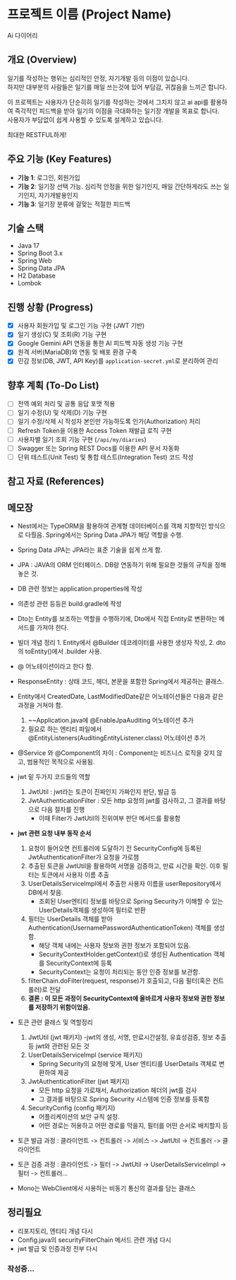 #  프로젝트 이름 (Project Name)
Ai 다이어리

## 개요 (Overview)
일기를 작성하는 행위는 심리적인 안정, 자기개발 등의 이점이 있습니다.  
하지만 대부분의 사람들은 일기를 매일 쓰는것에 있어 부담감, 귀찮음을 느끼곤 합니다.  

이 프로젝트는 사용자가 단순히히 일기를 작성하는 것에서 그치지 않고 ai api를 활용하여 즉각적인 피드백을 받아 일기의 이점을 극대화하는 일기장 개발을 목표로 합니다.  
사용자가 부담없이 쉽게 사용할 수 있도록 설계하고 있습니다.

최대한 RESTFUL하게!

##  주요 기능 (Key Features)
-  **기능 1**: 로그인, 회원가입
-  **기능 2**: 일기장 선택 가능. 심리적 안정을 위한 일기인지, 매일 간단하게라도 쓰는 일기인지, 자기개발용인지
-  **기능 3**: 일기장 분류에 걸맞는 적절한 피드백

## 기술 스택
- Java 17
- Spring Boot 3.x
- Spring Web
- Spring Data JPA
- H2 Database
- Lombok

<!--## 
⚙️ 실행 방법

1.  **프로젝트 클론**
    ```bash
    git clone [이 저장소 주소]
    ```

2.  **AI API 키 설정 (중요!)**
    `src/main/resources/application.properties` 파일에 아래 내용을 추가하고 본인의 API 키를 입력하세요.
    ```properties
    ai.api.key=여기에_당신의_API_키를_입력하세요
    ```

3.  **애플리케이션 실행**
    VSCode 또는 IntelliJ에서 `AiDiaryApplication.java` 파일을 열고 실행합니다.
-->

## 진행 상황 (Progress)
- [x] 사용자 회원가입 및 로그인 기능 구현 (JWT 기반)
- [x] 일기 생성(C) 및 조회(R) 기능 구현
- [x] Google Gemini API 연동을 통한 AI 피드백 자동 생성 기능 구현
- [x] 원격 서버(MariaDB)와 연동 및 배포 환경 구축
- [x] 민감 정보(DB, JWT, API Key)를 `application-secret.yml`로 분리하여 관리

## 향후 계획 (To-Do List)
- [ ] 전역 예외 처리 및 공통 응답 포맷 적용
- [ ] 일기 수정(U) 및 삭제(D) 기능 구현
- [ ] 일기 수정/삭제 시 작성자 본인만 가능하도록 인가(Authorization) 처리
- [ ] Refresh Token을 이용한 Access Token 재발급 로직 구현
- [ ] 사용자별 일기 조회 기능 구현 (`/api/my/diaries`)
- [ ] Swagger 또는 Spring REST Docs를 이용한 API 문서 자동화
- [ ] 단위 테스트(Unit Test) 및 통합 테스트(Integration Test) 코드 작성

## 참고 자료 (References)


## 메모장
- Nest에서는 TypeORM을 활용하여 관계형 데이터베이스를 객체 지향적인 방식으로 다뤘음. Spring에서는 Spring Data JPA가 해당 역할을 수행.  
- Spring Data JPA는 JPA라는 표준 기술을 쉽게 쓰게 함.
- JPA : JAVA의 ORM 인터페이스. DB랑 연동하기 위해 필요한 것들의 규칙을 정해놓은 것.
- DB 관련 정보는 application.properties에 작성
- 의존성 관련 등등은 build.gradle에 작성
- Dto는 Entity를 보조하는 역할을 수행하기에, Dto에서 직접 Entity로 변환하는 메서드를 가져야 한다.
- 빌더 개념 정리 1. Entity에서 @Builder 데코레이터를 사용한 생성자 작성, 2. dto의 toEntity()에서 .builder 사용.
- @ 어노테이션이라고 한다 함.
- ResponseEntity : 상태 코드, 헤더, 본문을 포함한 Spring에서 제공하는 클래스.
- Entity에서 CreatedDate, LastModifiedDate같은 어노테이션들은 다음과 같은 과정을 거쳐야 함.
    1. ~~Application.java에 @EnableJpaAuditing 어노테이션 추가
    2. 필요로 하는 엔티티 파일에서@EntityListeners(AuditingEntityListener.class) 어노테이션 추가
- @Service 와 @Component의 차이 : Component는 비즈니스 로직을 갖지 않고, 범용적인 목적으로 사용됨.
- jwt 밑 두가지 코드들의 역할
    1. JwtUtil : jwt라는 토큰이 진짜인지 가짜인지 판단, 발급 등
    2. JwtAuthenticationFilter : 모든 http 요청의 jwt를  검사하고, 그 결과를 바탕으로 다음 절차를 진행
        - 이때 Filter가 JwtUtil의 진위여부 판단 메서드를 활용함
- **jwt 관련 요청 내부 동작 순서**
    1. 요청이 들어오면 컨트롤러에 도달하기 전 SecurityConfig에 등록된JwtAuthenticationFilter가 요청을 가로챔
    2. 추출된 토큰을 JwtUtil을 활용하여 서명을 검증하고, 만료 시간을 확인. 이후 필터는 토큰에서 사용자 이름 추출
    3. UserDetailsServicelmpl에서 추출한 사용자 이름을 userRepository에서 DB에서 찾음.
        - 조회된 User엔티티 정보를 바탕으로 Spring Security가 이해할 수 있는 UserDetails객체를 생성하여 필터로 반환
    4. 필터는 UserDetails 객체를 받아 Authentication(UsernamePasswordAuthenticationToken) 객체를 생성함. 
        - 해당 객체 내에는 사용자 정보와 권한 정보가 포함되어 있음.
        - SecurityContextHolder.getContext()로 생성된 Authentication 객체를 SecurityContext에 등록
        - SecurityContext는 요청이 처리되는 동안 인증 정보를 보관함.
    5. filterChain.doFilter(request, response)가 호출되고, 다음 필터(혹은 컨트롤러)로 전달  
    6. **결론 : 이 모든 과정이 SecurityContext에 올바르게 사용자 정보와 권한 정보를 저장하기 위함이었음.**

- 토큰 관련 클래스 및 역할정리
    1. JwtUtil (jwt 패키지)
        -jwt의 생성, 서명, 만료시간설정, 유효성검증, 정보 추출 등 jwt와 관련된 모든 것
    2. UserDetailsServicelmpl (service 패키지)
        - Spring Security의 요청에 맞게, User 엔티티를 UserDetails 객체로 변환하여 제공
    3. JwtAuthenticationFilter (jwt 패키지)
        - 모든 http 요청을 가로채서, Authorization 헤더의 jwt를 검사
        - 그 결과를 바탕으로 Spring Security 시스템에 인증 정보를 등록함
    4. SecurityConfig (config 패키지)
        - 어플리케이션의 보안 규칙 설정.
        - 어떤 경로는 허용하고 어떤 경로를 막을지, 필터를 어떤 순서로 배치할지 등
- 토큰 발급 과정 : 클라이언트 -> 컨트롤러 -> 서비스 -> JwtUtil -> 컨트롤러 -> 클라이언트
- 토큰 검증 과정 : 클라이언트 -> 필터 -> JwtUtil -> UserDetailsServicelmpl -> 필터 -> 컨트롤러...
- Mono는 WebClient에서 사용하는 비동기 통신의 결과를 담는 클래스


## 정리필요
- 리포지토리, 엔티티 개념 다시
- Config.java의 securityFilterChain 메서드 관련 개념 다시
- jwt 발급 및 인증과정 전부 다시


### 작성중...
